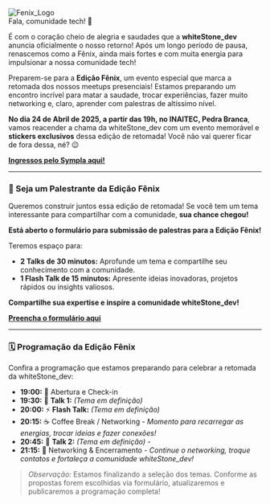 <div style={{ textAlign: 'center' }}>
    <img src="/img/events/sticker_fenix.png" alt="Fenix_Logo" style={{ maxWidth: '350px' }} />
</div>
Fala, comunidade tech! 👋

É com o coração cheio de alegria e saudades que a **whiteStone_dev** anuncia oficialmente o nosso retorno! Após um longo período de pausa, renascemos como a Fênix, ainda mais fortes e com muita energia para impulsionar a nossa comunidade tech!

Preparem-se para a **Edição Fênix**, um evento especial que marca a retomada dos nossos meetups presenciais! Estamos preparando um encontro incrível para matar a saudade, trocar experiências, fazer muito networking e, claro, aprender com palestras de altíssimo nível.

**No dia 24 de Abril de 2025, a partir das 19h, no INAITEC, Pedra Branca**, vamos reacender a chama da whiteStone_dev com um evento memorável e **stickers exclusivos** dessa edição de retomada! Você não vai querer ficar de fora dessa, né? 😉

**[Ingressos pelo Sympla aqui!](https://www.sympla.com.br/evento/whitestone-dev-7-edicao-fenix/2851067)**

---

### 🎤 Seja um Palestrante da Edição Fênix

Queremos construir juntos essa edição de retomada! Se você tem um tema interessante para compartilhar com a comunidade, **sua chance chegou!**

**Está aberto o formulário para submissão de palestras para a Edição Fênix!**

Teremos espaço para:

- **2 Talks de 30 minutos:** Aprofunde um tema e compartilhe seu conhecimento com a comunidade.
- **1 Flash Talk de 15 minutos:** Apresente ideias inovadoras, projetos rápidos ou insights valiosos.

**Compartilhe sua expertise e inspire a comunidade whiteStone_dev!**

**[Preencha o formulário aqui](https://forms.gle/JP8oAHYzAx8vJmZu5)**

---

### 🗓️ Programação da Edição Fênix

Confira a programação que estamos preparando para celebrar a retomada da whiteStone_dev:

- **19:00:** 🚪 Abertura e Check-in
- **19:30:** 🌟 **Talk 1:** *(Tema em definição)* 
- **20:00:** ⚡ **Flash Talk:** *(Tema em definição)* 
- **20:15:** ☕ Coffee Break / Networking - _Momento para recarregar as energias, trocar ideias e fazer conexões!_
- **20:45:** 🌟 **Talk 2:** *(Tema em definição)* -
- **21:15:** 🤝 Networking & Encerramento - _Continue o networking, troque contatos e fortaleça a comunidade whiteStone_dev!_

> *Observação:* Estamos finalizando a seleção dos temas. Conforme as propostas forem escolhidas via formulário, atualizaremos e publicaremos a programação completa!
